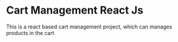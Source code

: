 # Cart Management React Js
This is a react based cart management project, which can manages products in the cart
